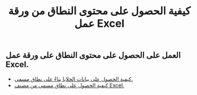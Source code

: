 ﻿---
title: كيفية الحصول على محتوى النطاق من ورقة عمل Excel
second_title: Documen
linktitle: جي
type: docs
url: /ar/ranges/get/
keywords: How to get range content from an Excel worksheet
description: يدعم Cloud REST Aspose.Cells الحصول على محتوى النطاق من ورقة عمل Excel. تدعم مجموعة أدوات تطوير البرامج (SDK) أنواعًا مختلفة من لغات التطوير، بما في ذلك Android وGo وNodeJS وRuby وSwift.
weight: 20
kwords: Excel، Office Cloud، REST API، جدول بيانات، PDF، CSV، Json، Markdown، كيفية الحصول على محتوى النطاق من ورقة عمل Excel
---
## العمل على الحصول على محتوى النطاق على ورقة عمل Excel.


- [كيفية الحصول على بيانات الخلايا بناءً على نطاق مسمى.](/cells/ar/ranges/get/values/) 
- [كيفية الحصول على نطاق مسمى من مصنف Excel.](/cells/ar/ranges/get/name/) 


